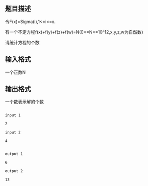 ## 题目描述

<div>
 令F(x)=Sigma(i),1<=i<=x. 
</div>
<div>
 有一个不定方程f(x)+f(y)+f(z)+f(w)=N(0<=N<=10^12,x,y,z,w为自然数) 
</div>
<div>
 请统计方程的个数
</div>

## 输入格式

<p>一个正数N</p>

## 输出格式

<p>一个数表示解的个数</p>

```input1
input 1
2
input 2
4
```
```output1
output 1
6
output 2
13
```
